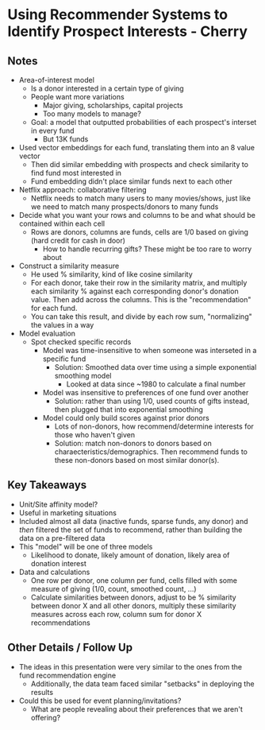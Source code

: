 # Using Recommender Systems to Identify Prospect Interests - Cherry

 
## Notes 
 
- Area-of-interest model
    + Is a donor interested in a certain type of giving
    + People want more variations
        * Major giving, scholarships, capital projects
        * Too many models to manage?
    + Goal: a model that outputted probabilities of each prospect's interset in every fund
        * But 13K funds
- Used vector embeddings for each fund, translating them into an 8 value vector
    + Then did similar embedding with prospects and check similarity to find fund most interested in
    + Fund embedding didn't place similar funds next to each other
- Netflix approach: collaborative filtering
    + Netflix needs to match many users to many movies/shows, just like we need to match many prospects/donors to many funds
- Decide what you want your rows and columns to be and what should be contained within each cell
    + Rows are donors, columns are funds, cells are 1/0 based on giving (hard credit for cash in door)
        * How to handle recurring gifts? These might be too rare to worry about
- Construct a similarity measure
    + He used % similarity, kind of like  cosine similarity 
    + For each donor, take their row in the similarity matrix, and multiply each similarity % against each corresponding donor's donation value. Then add across the columns. This is the "recommendation" for each fund.
    + You can take this result, and divide by each row sum, "normalizing" the values in a way
- Model evaluation
    + Spot checked specific records
        * Model was time-insensitive to when someone was interseted in a specific fund
            - Solution: Smoothed data over time using a simple exponential smoothing model
                + Looked at data since ~1980 to calculate a final number
        * Model was insensitive to preferences of one fund over another
            - Solution: rather than using 1/0, used counts of gifts instead, then plugged that into exponential smoothing
        * Model could only build scores against prior donors
            - Lots of non-donors, how recommend/determine interests for those who haven't given
            - Solution: match non-donors to donors based on charaecteristics/demographics. Then recommend funds to these non-donors based on most similar donor(s).

 
## Key Takeaways 
 
- Unit/Site affinity model?
- Useful in marketing situations
- Included almost all data (inactive funds, sparse funds, any donor) and _then_ filtered the set of funds to recommend, rather than building the data on a pre-filtered data
- This "model" will be one of three models 
    + Likelihood to donate, likely amount of donation, likely area of donation interest
- Data and calculations
    + One row per donor, one column per fund, cells filled with some measure of giving (1/0, count, smoothed count, ...)
    + Calculate similarities between donors, adjust to be % similarity between donor X and all other donors, multiply these similarity measures across each row, column sum for donor X recommendations 

 
## Other Details / Follow Up 
 
- The ideas in this presentation were very similar to the ones from the fund recommendation engine
    + Additionally, the data team faced similar "setbacks" in deploying the results
- Could this be used for event planning/invitations?
    + What are people revealing about their preferences that we aren't offering?
